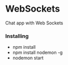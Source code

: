 # WebSockets
Chat app with Web Sockets

### Installing
* npm install
* npm install nodemon -g
* nodemon start
